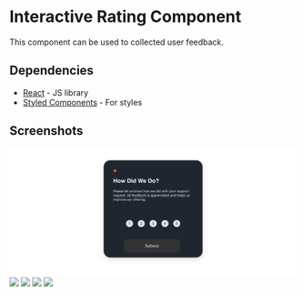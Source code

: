 # Interactive Rating Component

This component can be used to collected user feedback.

## Dependencies
- [React](https://reactjs.org/) - JS library
- [Styled Components](https://styled-components.com/) - For styles

## Screenshots
![](src/images/Desktop-InActive.png)
![](./images/Desktop-Active.png)
![](./images/DesktopThankYou.png)
![](./images/Mobile-InActive.png)
![](./images/Mobile-Active.png)
